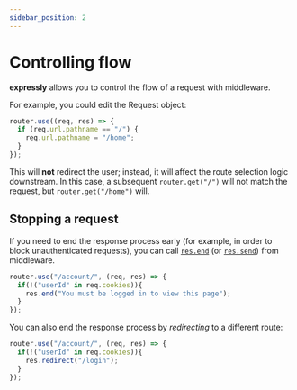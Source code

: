 ```yaml
---
sidebar_position: 2
---
```


# Controlling flow

**expressly** allows you to control the flow of a request with middleware.

For example, you could edit the Request object:

```javascript
router.use((req, res) => {
  if (req.url.pathname == "/") {
    req.url.pathname = "/home";
  }
});
```

This will **not** redirect the user; instead, it will affect the route selection logic downstream. In this case, a subsequent `router.get("/")` will not match the request, but `router.get("/home")` will.

## Stopping a request

If you need to end the response process early (for example, in order to block unauthenticated requests), you can call [`res.end`](../handling-data/responses.md#resend) (or [`res.send`](../handling-data/responses.md#ressend)) from middleware. 

```javascript
router.use("/account/", (req, res) => {
  if(!("userId" in req.cookies)){
    res.end("You must be logged in to view this page");
  }
});
```

You can also end the response process by _redirecting_ to a different route:

```javascript
router.use("/account/", (req, res) => {
  if(!("userId" in req.cookies)){
    res.redirect("/login");
  }
});
```
